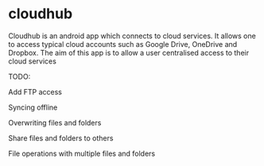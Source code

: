 # cloudhub
Cloudhub is an android app which connects to cloud services. 
It allows one to access typical cloud accounts such as Google Drive, OneDrive and Dropbox.
The aim of this app is to allow a user centralised access to their cloud services

TODO:

Add FTP access

Syncing offline

Overwriting files and folders

Share files and folders to others

File operations with multiple files and folders
